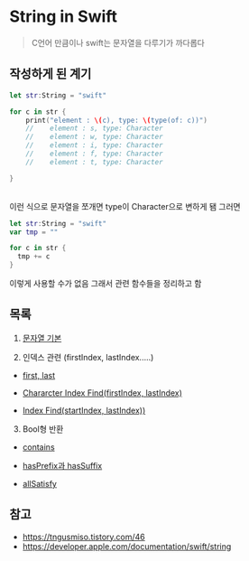 # String in Swift

> C언어 만큼이나 swift는 문자열을 다루기가 까다롭다
> <br/>

## 작성하게 된 계기

```swift
let str:String = "swift"

for c in str {
    print("element : \(c), type: \(type(of: c))")
    //    element : s, type: Character
    //    element : w, type: Character
    //    element : i, type: Character
    //    element : f, type: Character
    //    element : t, type: Character

}
```

<br/>
이런 식으로 문자열을 쪼개면 type이 Character으로 변하게 됌 그러면
<br/>

```swift
let str:String = "swift"
var tmp = ""

for c in str {
  tmp += c
}
```

이렇게 사용할 수가 없음 그래서 관련 함수들을 정리하고 함
<br/>

## 목록

1. [문자열 기본](https://github.com/BOLTB0X/Swift_Study/blob/main/swiftGrammar/playground/PrcaticeString/stringComm.md)
   <br/>

2. 인덱스 관련 (firstIndex, lastIndex.....)

- [first, last](https://github.com/BOLTB0X/Swift_Study/blob/main/swiftGrammar/playground/PrcaticeString/MyPlayground01.playground/firstlast.md)
  <br/>

- [Chararcter Index Find(firstIndex, lastIndex)](https://github.com/BOLTB0X/Swift_Study/blob/main/swiftGrammar/playground/PrcaticeString/MyPlayground01.playground/chararcterFindIndex.md)
  <br/>

- [Index Find(startIndex, lastIndex))](https://github.com/BOLTB0X/Swift_Study/blob/main/swiftGrammar/playground/PrcaticeString/MyPlayground01.playground/IndexFind.md)
  <br/>

3. Bool형 반환

- [contains]()
  <br/>

- [hasPrefix과 hasSuffix](https://github.com/BOLTB0X/Swift_Study/blob/main/swiftGrammar/playground/PrcaticeString/MyPlayground01.playground/hasSuffix.md)
  <br/>

- [allSatisfy](https://github.com/BOLTB0X/Swift_Study/blob/main/swiftGrammar/playground/PrcaticeString/MyPlayground01.playground/allSatisfy.md)
  <br/>

## 참고

- https://tngusmiso.tistory.com/46
  <br/>
- https://developer.apple.com/documentation/swift/string
